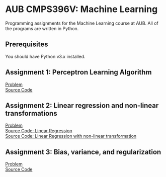 # AUB CMPS396V: Machine Learning
Programming assignments for the Machine Learning course at AUB. All of the programs are written in Python.

## Prerequisites
You should have Python v3.x installed.

## Assignment 1: Perceptron Learning Algorithm
[Problem](https://github.com/ahmadghizzawi/aub-ml/blob/master/assignment1/problem.md) <br />
[Source Code](https://github.com/ahmadghizzawi/aub-ml/blob/master/assignment1/assignment1-perceptron.py)

## Assignment 2: Linear regression and non-linear transformations
[Problem](https://github.com/ahmadghizzawi/aub-ml/blob/master/assignment2/problem.md) <br />
[Source Code: Linear Regression](https://github.com/ahmadghizzawi/aub-ml/blob/master/assignment2/linear-regression.py) <br />
[Source Code: Linear Regression with non-linear transformation](https://github.com/ahmadghizzawi/aub-ml/blob/master/assignment2/non-linear-transformation.py)

## Assignment 3: Bias, variance, and regularization
[Problem](https://github.com/ahmadghizzawi/aub-ml/blob/master/assignment3/problem.md) <br />
[Source Code](https://github.com/ahmadghizzawi/aub-ml/blob/master/assignment3/exercise_1_2.py)
